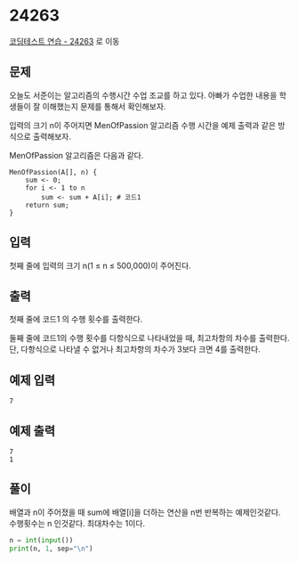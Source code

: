 # 24263

[코딩테스트 연습 - 24263][1] 로 이동

## 문제

오늘도 서준이는 알고리즘의 수행시간 수업 조교를 하고 있다. 아빠가 수업한 내용을 학생들이 잘 이해했는지 문제를 통해서 확인해보자.

입력의 크기 n이 주어지면 MenOfPassion 알고리즘 수행 시간을 예제 출력과 같은 방식으로 출력해보자.

MenOfPassion 알고리즘은 다음과 같다.

```
MenOfPassion(A[], n) {
    sum <- 0;
    for i <- 1 to n
        sum <- sum + A[i]; # 코드1
    return sum;
}
```

## 입력

첫째 줄에 입력의 크기 n(1 ≤ n ≤ 500,000)이 주어진다.

## 출력

첫째 줄에 코드1 의 수행 횟수를 출력한다.

둘째 줄에 코드1의 수행 횟수를 다항식으로 나타내었을 때, 최고차항의 차수를 출력한다. 단, 다항식으로 나타낼 수 없거나 최고차항의 차수가 3보다 크면 4를 출력한다.

## 예제 입력

```
7

```

## 예제 출력

```
7
1

```

## 풀이

배열과 n이 주어졌을 때 sum에 배열[i]을 더하는 연산을 n번 반복하는 예제인것같다.
수행횟수는 n 인것같다.
최대차수는 1이다.

```python
n = int(input())
print(n, 1, sep="\n")

```

[1]: https://www.acmicpc.net/problem/24263
